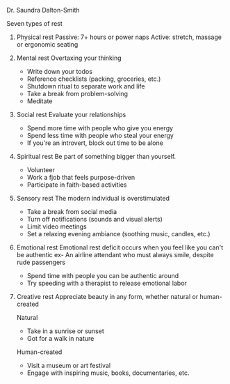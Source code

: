 Dr. Saundra Dalton-Smith

Seven types of rest

1. Physical rest
    Passive: 7+ hours or power naps
    Active: stretch, massage or ergonomic seating

2. Mental rest
    Overtaxing your thinking
    - Write down your todos
    - Reference checklists (packing, groceries, etc.)
    - Shutdown ritual to separate work and life
    - Take a break from problem-solving
    - Meditate

3. Social rest
    Evaluate your relationships
    - Spend more time with people who give you energy
    - Spend less time with people who steal your energy
    - If you're an introvert, block out time to be alone

4. Spiritual rest
    Be part of something bigger than yourself.
    - Volunteer
    - Work a fjob that feels purpose-driven
    - Participate in faith-based activities

5. Sensory rest
    The modern individual is overstimulated
    - Take a break from social media
    - Turn off notifications (sounds and visual alerts)
    - Limit video meetings
    - Set a relaxing evening ambiance (soothing music, candles, etc.)

6. Emotional rest
    Emotional rest deficit occurs when you feel like you can't be authentic
    ex- An airline attendant who must always smile, despite rude passengers
    - Spend time with people you can be authentic around
    - Try speeding with a therapist to release emotional labor

7. Creative rest
    Appreciate beauty in any form, whether natural or human-created

    Natural
    - Take in a sunrise or sunset
    - Got for a walk in nature

    Human-created
    - Visit a museum or art festival
    - Engage with inspiring music, books, documentaries, etc.
